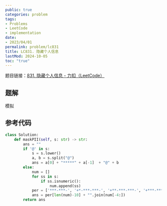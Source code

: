 ```yaml
---
public: true
categories: problem
tags:
- Problems
- LeetCode
- implementation
date:
- 2023/04/01
permalink: problem/lc831
title: LC831. 隐藏个人信息
lastMod: 2024-10-05
toc: "true"
---
```


题目链接：[831. 隐藏个人信息 - 力扣（LeetCode）](https://leetcode.cn/problems/masking-personal-information/)
<!--more-->
## 题解
模拟
## 参考代码
```python
class Solution:
    def maskPII(self, s: str) -> str:
        ans = ""
        if '@' in s:
            s = s.lower()
            a, b = s.split("@")
            ans = a[0] + "*****" + a[-1]  + "@" + b
        else:
            num = []
            for ss in s:
                if ss.isnumeric():
                    num.append(ss)
            per = ['***-***-', '+*-***-***-', '+**-***-***-', '+***-***-***-']
            ans = per[len(num)-10] + "".join(num[-4:])
        return ans
```
